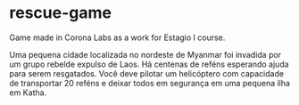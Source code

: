# rescue-game
Game made in Corona Labs as a work for Estagio I course.

Uma pequena cidade localizada no nordeste de Myanmar foi invadida por um grupo rebelde expulso de Laos. Há centenas de reféns esperando ajuda para serem resgatados. Você deve pilotar um helicóptero com capacidade de transportar 20 reféns e deixar todos em segurança em uma pequena ilha em Katha.
